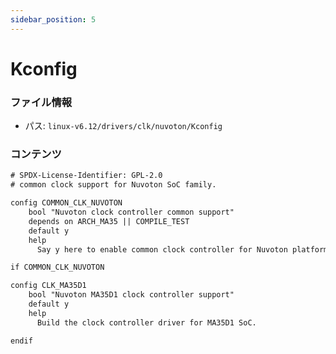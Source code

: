 ```yaml
---
sidebar_position: 5
---
```

# Kconfig

### ファイル情報

- パス: `linux-v6.12/drivers/clk/nuvoton/Kconfig`

### コンテンツ

```txt
# SPDX-License-Identifier: GPL-2.0
# common clock support for Nuvoton SoC family.

config COMMON_CLK_NUVOTON
	bool "Nuvoton clock controller common support"
	depends on ARCH_MA35 || COMPILE_TEST
	default y
	help
	  Say y here to enable common clock controller for Nuvoton platforms.

if COMMON_CLK_NUVOTON

config CLK_MA35D1
	bool "Nuvoton MA35D1 clock controller support"
	default y
	help
	  Build the clock controller driver for MA35D1 SoC.

endif

```
